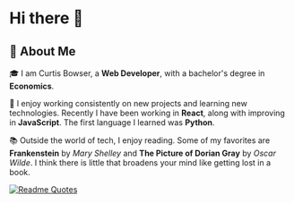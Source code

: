 # Hi there 👋
## 🚀 About Me



🎓 I am Curtis Bowser, a **Web Developer**, with a bachelor's degree in **Economics**.

🌱 I enjoy working consistently on new projects and learning new technologies. Recently I have been working in **React**, along with improving in **JavaScript**. The first language I learned was **Python**. 

📚 Outside the world of tech, I enjoy reading. Some of my favorites are **Frankenstein** by _Mary Shelley_ and **The Picture of Dorian Gray** by _Oscar Wilde_. I think there is little that broadens your mind like getting lost in a book.

[![Readme Quotes](https://quotes-github-readme.vercel.app/api?type=horizontal&theme=dark)](https://github.com/piyushsuthar/github-readme-quotes)
